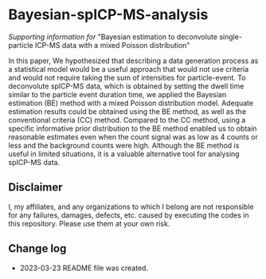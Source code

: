 # Bayesian-spICP-MS-analysis
*Supporting information for*
"Bayesian estimation to deconvolute single-particle ICP-MS data with a mixed Poisson distribution"

In this paper, We hypothesized that describing a data generation process as a statistical model would be a useful approach that would not use criteria and would not require taking the sum of intensities for particle-event. To deconvolute spICP-MS data, which is obtained by setting the dwell time similar to the particle event duration time, we applied the Bayesian estimation (BE) method with a mixed Poisson distribution model. Adequate estimation results could be obtained using the BE method, as well as the conventional criteria (CC) method. Compared to the CC method, using a specific informative prior distribution to the BE method enabled us to obtain reasonable estimates even when the count signal was as low as 4 counts or less and the background counts were high. Although the BE method is useful in limited situations, it is a valuable alternative tool for analysing spICP-MS data.

## Disclaimer
I, my affiliates, and any organizations to which I belong are not responsible for any failures, damages, defects, etc. caused by executing the codes in this repository. Please use them at your own risk.  

## Change log
* 2023-03-23 README file was created.
